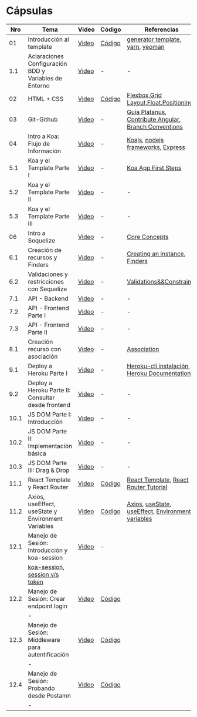 # Cápsulas

| Nro  | Tema                                                  | Video                                                                                       | Código                                                                          | Referencias                                                                                                                                                                                                                                                             |
| ---- | ----------------------------------------------------- | ------------------------------------------------------------------------------------------- | ------------------------------------------------------------------------------- | ----------------------------------------------------------------------------------------------------------------------------------------------------------------------------------------------------------------------------------------------------------------------- |
| 01   | Introducción al template                              | [Video](https://drive.google.com/file/d/1gWmIK0MJz624SOWCv7_yMyu5NIXF2l1U/view?usp=sharing) | [Código](./cápsula_01)                                                          | [generator template](https://github.com/IIC2513/generator-template), [yarn](https://yarnpkg.com/), [yeoman](https://yeoman.io/)                                                                                                                                         |
| 1.1  | Aclaraciones Configuración BDD y Variables de Entorno | [Video](https://www.loom.com/share/bcab680b19d44d0c9a6e7a338564e1cd)                        | -                                                                               | -                                                                                                                                                                                                                                                                       |
| 02   | HTML + CSS                                            | [Video](https://www.loom.com/share/261a7da3636c4c02a87f7490372bea6f)                        | [Código](./cápsula_02/src)                                                      | [Flexbox](https://css-tricks.com/snippets/css/a-guide-to-flexbox/),[Grid Layout](https://css-tricks.com/snippets/css/complete-guide-grid/),[Float](https://css-tricks.com/all-about-floats/),[Positioning](https://css-tricks.com/almanac/properties/p/position/)       |
| 03   | Git-Github                                            | [Video](https://www.loom.com/share/1a91db8cb45047d1bced18c0f0503794)                        | -                                                                               | [Guia Platanus](https://la-guia.platan.us/setup/proyectos/git), [Contribute Angular](https://github.com/angular/angular/blob/22b96b9/CONTRIBUTING.md#type), [Branch Conventions](https://idiv-biodiversity.github.io/git-knowledge-base/branch-naming-conventions.html) |
| 04   | Intro a Koa: Flujo de Información                     | [Video](https://www.loom.com/share/c7a7e83b218b4acdbe5b60f4f8ffd7f2)                        | -                                                                               | [Koajs](https://koajs.com/), [nodejs frameworks](https://www.cleveroad.com/blog/the-best-node-js-framework-for-your-project--express-js--koa-js-or-sails-js), [Express](https://developer.mozilla.org/en-US/docs/Learn/Server-side/Express_Nodejs/routes)               |
| 5.1  | Koa y el Template Parte I                             | [Video](https://www.loom.com/share/4c49a3b11a274dd8ab1c4be683b1990e)                        | -                                                                               | [Koa App First Steps](https://blog.logrocket.com/first-steps-with-koa-js/)                                                                                                                                                                                              |
| 5.2  | Koa y el Template Parte II                            | [Video](https://www.loom.com/share/ed97f5bc4c2441839b4a1e8313d3fb42)                        | -                                                                               | -                                                                                                                                                                                                                                                                       |
| 5.3  | Koa y el Template Parte III                           | [Video](https://www.loom.com/share/5461a2a880d14b9482e80fc74397d386)                        | -                                                                               | -                                                                                                                                                                                                                                                                       |
| 06   | Intro a Sequelize                                     | [Video](https://www.loom.com/share/bb15334c56d34cddb0599eea2750d370)                        | -                                                                               | [Core Concepts](https://sequelize.org/docs/v6/category/core-concepts/)                                                                                                                                                                                                  |
| 6.1  | Creación de recursos y Finders                        | [Video](https://www.loom.com/share/f0aed6caafea477cbb52f2866abd7c40)                        | -                                                                               | [Creating an instance](https://sequelize.org/docs/v6/core-concepts/model-instances/), [Finders](https://sequelize.org/docs/v6/core-concepts/model-querying-finders/)                                                                                                    |
| 6.2  | Validaciones y restricciones con Sequelize            | [Video](https://www.loom.com/share/c03f9aad95db4b9f8d41e9839d16e5a4)                        | -                                                                               | [Validations&&Constraints](https://sequelize.org/docs/v6/core-concepts/validations-and-constraints/)                                                                                                                                                                    |
| 7.1  | API - Backend                                         | [Video](https://loom.com/share/a47fc64e37c24ec4bf57830e6c834bbc)                            | -                                                                               | -                                                                                                                                                                                                                                                                       |
| 7.2  | API - Frontend Parte I                                | [Video](https://www.loom.com/share/d349c2a3b3d9449fb0b15756cee8f819)                        | -                                                                               | -                                                                                                                                                                                                                                                                       |
| 7.3  | API - Frontend Parte II                               | [Video](https://www.loom.com/share/7f6ffaeacaa24326935e75f544643da8)                        | -                                                                               | -                                                                                                                                                                                                                                                                       |
| 8.1  | Creación recurso con asociación                       | [Video](https://www.loom.com/share/d046139e242641289dc4a058e3e83572)                        | -                                                                               | [Association](https://sequelize.org/docs/v6/core-concepts/assocs/)                                                                                                                                                                                                      |
| 9.1  | Deploy a Heroku Parte I                               | [Video](https://www.loom.com/share/257666bcb3ed442aa98a35e79e424273)                        | -                                                                               | [Heroku-cli instalación](https://devcenter.heroku.com/articles/heroku-cli), [Heroku Documentation](https://www.heroku.com/platform)                                                                                                                                     |
| 9.2  | Deploy a Heroku Parte II: Consultar desde frontend    | [Video](https://www.loom.com/share/64e216c4241c41589b56c4dd88e0b7d6)                        | -                                                                               | -                                                                                                                                                                                                                                                                       |
| 10.1 | JS DOM Parte I: Introducción                          | [Video](https://www.loom.com/share/b16981b6258940c2a02df50d7225deaa)                        | -                                                                               | -                                                                                                                                                                                                                                                                       |
| 10.2 | JS DOM Parte II: Implementación básica                | [Video](https://www.loom.com/share/8a77add53d164ef384dbabbea8a3f826)                        | -                                                                               | -                                                                                                                                                                                                                                                                       |
| 10.3 | JS DOM Parte III: Drag & Drop                         | [Video](https://www.loom.com/share/c3ee7a6c6a824322bd49918be33b82e5)                        | -                                                                               | -                                                                                                                                                                                                                                                                       |
| 11.1 | React Template y React Router                         | [Video](https://www.loom.com/share/f3ab198d98c741a1ba139451f9e06e19)                        | [Código](https://github.com/IIC2513-2022/dcc-azar-frontend/tree/main/react-app) | [React Template](https://create-react-app.dev/docs/getting-started), [React Router Tutorial](https://reactrouter.com/docs/en/v6/getting-started/tutorial)                                                                                                               |
| 11.2 | Axios, useEffect, useState y Environment Variables    | [Video](https://www.loom.com/share/fc20a0751420433f9dae9a699ba7c220)                        | [Código](https://github.com/IIC2513-2022/dcc-azar-frontend/tree/main/react-app) | [Axios](https://axios-http.com/docs/example), [useState](https://es.reactjs.org/docs/hooks-state.html), [useEffect](https://es.reactjs.org/docs/hooks-effect.html), [Environment variables](https://create-react-app.dev/docs/adding-custom-environment-variables/)     |
| 12.1 | Manejo de Sesión: Introducción y koa-session    | [Video](https://www.loom.com/share/ca0fbcfc44fa47a184c6b7e4766f4b9d)                        | - 
                                                                        | [koa-session](https://github.com/koajs/session), [session v/s token](https://medium.com/@prashantramnyc/difference-between-session-cookies-vs-jwt-json-web-tokens-for-session-management-4be67d2f066e#:~:text=JWT%20(JSON%20Web%20token)%20approach%3A&text=Since%20userId%20is%20got%20by,without%20the%20need%20share%20sessionDB) |
| 12.2 | Manejo de Sesión: Crear endpoint login | [Video](https://www.loom.com/share/d49647b3da314ab7b1f98b4f445f313c)                        | [Código](https://github.com/IIC2513-2022/dcc-azar/pull/5) 
                                                                        | - |
| 12.3 | Manejo de Sesión: Middleware para autentificación    | [Video](https://www.loom.com/share/cf8f3cce35e543b893a7b34a8f5ab7c5)                        | [Código](https://github.com/IIC2513-2022/dcc-azar/pull/5) 
                                                                        | - |
| 12.4 | Manejo de Sesión: Probando desde Postamn    | [Video](https://www.loom.com/share/35886422291743c7a86c0bd058577967)                        | [Código](https://github.com/IIC2513-2022/dcc-azar/pull/5) 
                                                                        | - |
